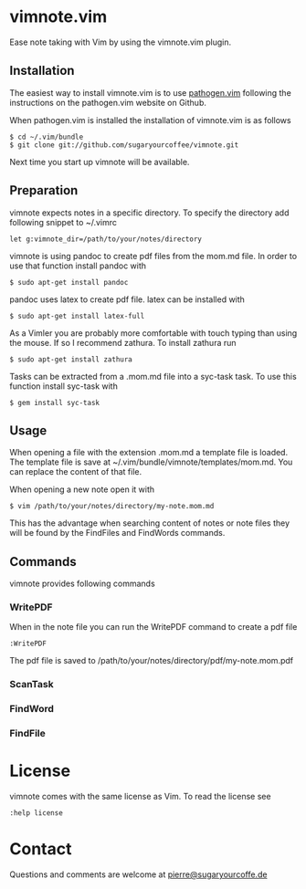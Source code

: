 vimnote.vim
===========
Ease note taking with Vim by using the vimnote.vim plugin.

Installation
------------
The easiest way to install vimnote.vim is to use 
[pathogen.vim](https://github.com/tpope/vim-pathogen) following the instructions
on the pathogen.vim website on Github.

When pathogen.vim is installed the installation of vimnote.vim is as follows

    $ cd ~/.vim/bundle
    $ git clone git://github.com/sugaryourcoffee/vimnote.git

Next time you start up vimnote will be available.

Preparation
-----------
vimnote expects notes in a specific directory. To specify the directory add
following snippet to ~/.vimrc

    let g:vimnote_dir=/path/to/your/notes/directory

vimnote is using pandoc to create pdf files from the mom.md file. In order to 
use that function install pandoc with

    $ sudo apt-get install pandoc

pandoc uses latex to create pdf file. latex can be installed with

    $ sudo apt-get install latex-full

As a Vimler you are probably more comfortable with touch typing than using the 
mouse. If so I recommend zathura. To install zathura run

    $ sudo apt-get install zathura

Tasks can be extracted from a .mom.md file into a syc-task task. To use this 
function install syc-task with

    $ gem install syc-task

Usage
-----
When opening a file with the extension .mom.md a template file is loaded. The
template file is save at ~/.vim/bundle/vimnote/templates/mom.md. You can replace
the content of that file.

When opening a new note open it with

    $ vim /path/to/your/notes/directory/my-note.mom.md

This has the advantage when searching content of notes or note files they will
be found by the FindFiles and FindWords commands.

Commands
--------
vimnote provides following commands

### WritePDF
When in the note file you can run the WritePDF command to create a pdf file

    :WritePDF

The pdf file is saved to /path/to/your/notes/directory/pdf/my-note.mom.pdf

### ScanTask

### FindWord

### FindFile

License
=======
vimnote comes with the same license as Vim. To read the license see

    :help license

Contact
=======
Questions and comments are welcome at pierre@sugaryourcoffe.de

